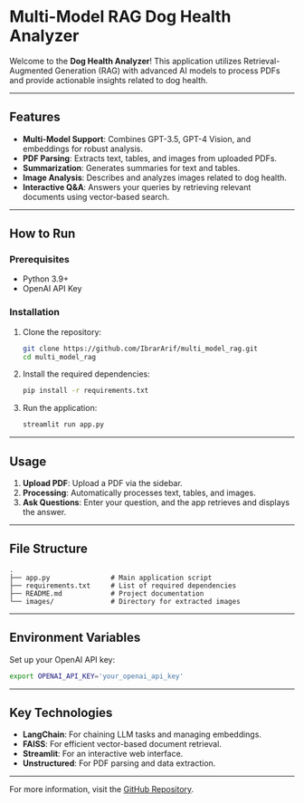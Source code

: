 # Multi-Model RAG Dog Health Analyzer

Welcome to the **Dog Health Analyzer**! This application utilizes Retrieval-Augmented Generation (RAG) with advanced AI models to process PDFs and provide actionable insights related to dog health.

---

## Features

- **Multi-Model Support**: Combines GPT-3.5, GPT-4 Vision, and embeddings for robust analysis.
- **PDF Parsing**: Extracts text, tables, and images from uploaded PDFs.
- **Summarization**: Generates summaries for text and tables.
- **Image Analysis**: Describes and analyzes images related to dog health.
- **Interactive Q&A**: Answers your queries by retrieving relevant documents using vector-based search.

---

## How to Run

### Prerequisites

- Python 3.9+
- OpenAI API Key

### Installation

1. Clone the repository:
   ```bash
   git clone https://github.com/IbrarArif/multi_model_rag.git
   cd multi_model_rag
   ```

2. Install the required dependencies:
   ```bash
   pip install -r requirements.txt
   ```

3. Run the application:
   ```bash
   streamlit run app.py
   ```

---

## Usage

1. **Upload PDF**: Upload a PDF via the sidebar.
2. **Processing**: Automatically processes text, tables, and images.
3. **Ask Questions**: Enter your question, and the app retrieves and displays the answer.

---

## File Structure

```plaintext
.
├── app.py               # Main application script
├── requirements.txt     # List of required dependencies
├── README.md            # Project documentation
└── images/              # Directory for extracted images
```

---

## Environment Variables

Set up your OpenAI API key:
```bash
export OPENAI_API_KEY='your_openai_api_key'
```

---

## Key Technologies

- **LangChain**: For chaining LLM tasks and managing embeddings.
- **FAISS**: For efficient vector-based document retrieval.
- **Streamlit**: For an interactive web interface.
- **Unstructured**: For PDF parsing and data extraction.

---

For more information, visit the [GitHub Repository](https://github.com/IbrarArif/multi_model_rag).

